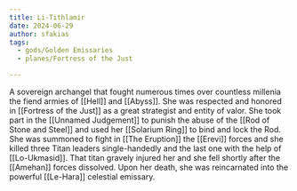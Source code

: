 ```yaml
---
title: Li-Tithlamir
date: 2024-06-29
author: sfakias
tags:
  - gods/Golden Emissaries
  - planes/Fortress of the Just

---
```


A sovereign archangel that fought numerous times over countless millenia the fiend armies of [[Hell]] and [[Abyss]]. She was respected and honored in [[Fortress of the Just]] as a great strategist and entity of valor. She took part in the [[Unnamed Judgement]] to punish the abuse of the [[Rod of Stone and Steel]] and used her [[Solarium Ring]] to bind and lock the Rod. She was summoned to fight in [[The Eruption]] the [[Erevi]] forces and she killed three Titan leaders single-handedly and the last one with the help of [[Lo-Ukmasid]]. That titan gravely injured her and she fell shortly after the [[Amehan]] forces dissolved. Upon her death, she was reincarnated into the powerful [[Le-Hara]] celestial emissary.